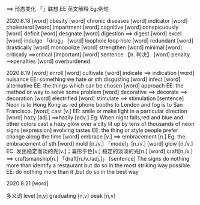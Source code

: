 ==> 形态变化
「」联想
EE:英文解释
Eg:例句

2020.8.18
[word] obesity 
[word] chronic diseases 
[word] indicator 
[word] cholesterol
[word] impartment 
[word] cognitive
[word] conspicuously
[word] deficit
[word] desgnate
[word] digestion 
        ==> digest
[word] excel
[word] indulge 
        「drug」
[word] loophole 
        loop·hole
[word] redundant
[word] drastically
[word] monopolize 
[word] strengthen
[word] minimal
[word] critically 
        ==>critical [important]
[word] sentence 【n. 判决】
[word] penalty 
        ==>penalties
[word] overburdened

2020.8.19
[word] enroll
[word] cultivate 
[word] indicate 
        ==> indication
[word] nuisance 
        EE: something we hate or sth disgusting 
[word] infect
[word] alternative
        EE: the things which can be chosen
[word] approach
        EE: the method or way to solve some problem
[word] decorative
        ==> decorate
        ==> decoration
[word] electrified
[word] stimulate
        ==> stimulation
[sentence] 
       Neon is to Hong Kong as red phone booths to London and fog is to San Francisco.
[word] cast [v.]
        EE: smile or make light in a particular direction 
[word] hazy [adj.]
        ==>hazily [adv.]
        Eg: When night falls,red and blue and other colors cast a hazy glow over a city lit up by tens of thousands of neon signs
[expression] evolving tastes
        EE: the thing or style people prefer change along the time
[word] embrace [v.]
        ==> embracement [n.]
        Eg: the embracement of sth
[word] mold [n./v.]
        「model」[n./v.]
[word] glow [n./v.]
        EC: 发出稳定而淡的光[v.]；喜形于色[v.]
            稳定的淡淡的光[n.]
[word] craft[n./v.]
        ==> craftsmanship[n.]
        「draft[n./v./adj.]」
[sentence]
        The signs do nothing more than identify a restaurant but do so in the most striking way possible.
        EE: do nothing more than it ,but do so in the best way

2020.8.21
[word]


多义词
level [n,v]
graduating [n,v]
peak [n,v]



